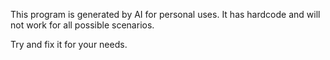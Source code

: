 This program is generated by AI for personal uses.
It has hardcode and will not work for all possible scenarios.

Try and fix it for your needs.

